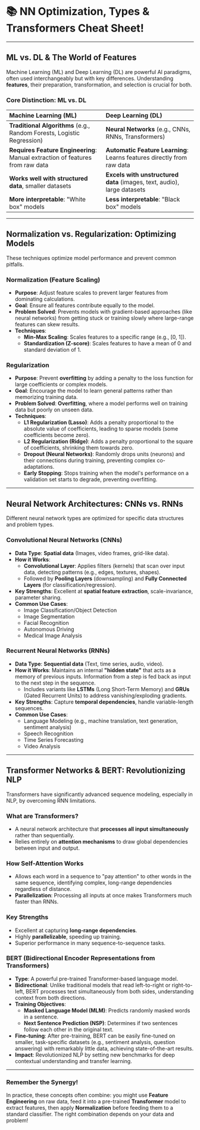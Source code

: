 # 📚 NN Optimization, Types & Transformers Cheat Sheet!

---

## ML vs. DL & The World of Features

Machine Learning (ML) and Deep Learning (DL) are powerful AI paradigms, often used interchangeably but with key differences. Understanding **features**, their preparation, transformation, and selection is crucial for both.

### Core Distinction: ML vs. DL

| Machine Learning (ML)                                       | Deep Learning (DL)                                                     |
| :---------------------------------------------------------- | :--------------------------------------------------------------------- |
| **Traditional Algorithms** (e.g., Random Forests, Logistic Regression) | **Neural Networks** (e.g., CNNs, RNNs, Transformers)                   |
| **Requires Feature Engineering**: Manual extraction of features from raw data | **Automatic Feature Learning**: Learns features directly from raw data |
| **Works well with structured data**, smaller datasets         | **Excels with unstructured data** (images, text, audio), large datasets |
| **More interpretable**: "White box" models                    | **Less interpretable**: "Black box" models                             |

---

## Normalization vs. Regularization: Optimizing Models

These techniques optimize model performance and prevent common pitfalls.

### Normalization (Feature Scaling)

* **Purpose**: Adjust feature scales to prevent larger features from dominating calculations.
* **Goal**: Ensure all features contribute equally to the model.
* **Problem Solved**: Prevents models with gradient-based approaches (like neural networks) from getting stuck or training slowly where large-range features can skew results.
* **Techniques**:
    * **Min-Max Scaling**: Scales features to a specific range (e.g., \[0, 1]).
    * **Standardization (Z-score)**: Scales features to have a mean of 0 and standard deviation of 1.

### Regularization

* **Purpose**: Prevent **overfitting** by adding a penalty to the loss function for large coefficients or complex models.
* **Goal**: Encourage the model to learn general patterns rather than memorizing training data.
* **Problem Solved**: **Overfitting**, where a model performs well on training data but poorly on unseen data.
* **Techniques**:
    * **L1 Regularization (Lasso)**: Adds a penalty proportional to the absolute value of coefficients, leading to sparse models (some coefficients become zero).
    * **L2 Regularization (Ridge)**: Adds a penalty proportional to the square of coefficients, shrinking them towards zero.
    * **Dropout (Neural Networks)**: Randomly drops units (neurons) and their connections during training, preventing complex co-adaptations.
    * **Early Stopping**: Stops training when the model's performance on a validation set starts to degrade, preventing overfitting.

---

## Neural Network Architectures: CNNs vs. RNNs

Different neural network types are optimized for specific data structures and problem types.

### Convolutional Neural Networks (CNNs)

* **Data Type**: **Spatial data** (Images, video frames, grid-like data).
* **How it Works**:
    * **Convolutional Layer**: Applies filters (kernels) that scan over input data, detecting patterns (e.g., edges, textures, shapes).
    * Followed by **Pooling Layers** (downsampling) and **Fully Connected Layers** (for classification/regression).
* **Key Strengths**: Excellent at **spatial feature extraction**, scale-invariance, parameter sharing.
* **Common Use Cases**:
    * Image Classification/Object Detection
    * Image Segmentation
    * Facial Recognition
    * Autonomous Driving
    * Medical Image Analysis

### Recurrent Neural Networks (RNNs)

* **Data Type**: **Sequential data** (Text, time series, audio, video).
* **How it Works**: Maintains an internal **"hidden state"** that acts as a memory of previous inputs. Information from a step is fed back as input to the next step in the sequence.
    * Includes variants like **LSTMs** (Long Short-Term Memory) and **GRUs** (Gated Recurrent Units) to address vanishing/exploding gradients.
* **Key Strengths**: Capture **temporal dependencies**, handle variable-length sequences.
* **Common Use Cases**:
    * Language Modeling (e.g., machine translation, text generation, sentiment analysis)
    * Speech Recognition
    * Time Series Forecasting
    * Video Analysis

---

## Transformer Networks & BERT: Revolutionizing NLP

Transformers have significantly advanced sequence modeling, especially in NLP, by overcoming RNN limitations.

### What are Transformers?

* A neural network architecture that **processes all input simultaneously** rather than sequentially.
* Relies entirely on **attention mechanisms** to draw global dependencies between input and output.

### How Self-Attention Works

* Allows each word in a sequence to "pay attention" to other words in the same sequence, identifying complex, long-range dependencies regardless of distance.
* **Parallelization**: Processing all inputs at once makes Transformers much faster than RNNs.

### Key Strengths

* Excellent at capturing **long-range dependencies**.
* Highly **parallelizable**, speeding up training.
* Superior performance in many sequence-to-sequence tasks.

### BERT (Bidirectional Encoder Representations from Transformers)

* **Type**: A powerful pre-trained Transformer-based language model.
* **Bidirectional**: Unlike traditional models that read left-to-right or right-to-left, BERT processes text simultaneously from both sides, understanding context from both directions.
* **Training Objectives**:
    * **Masked Language Model (MLM)**: Predicts randomly masked words in a sentence.
    * **Next Sentence Prediction (NSP)**: Determines if two sentences follow each other in the original text.
* **Fine-tuning**: After pre-training, BERT can be easily fine-tuned on smaller, task-specific datasets (e.g., sentiment analysis, question answering) with remarkably little data, achieving state-of-the-art results.
* **Impact**: Revolutionized NLP by setting new benchmarks for deep contextual understanding and transfer learning.

---

### Remember the Synergy!

In practice, these concepts often combine: you might use **Feature Engineering** on raw data, feed it into a pre-trained **Transformer** model to extract features, then apply **Normalization** before feeding them to a standard classifier. The right combination depends on your data and problem!
